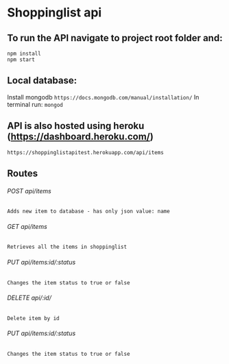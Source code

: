 # Shoppinglist api

## To run the API navigate to project root folder and:
    npm install
    npm start

## Local database:
Install mongodb `https://docs.mongodb.com/manual/installation/`
In terminal run: `mongod`

## API is also hosted using heroku (https://dashboard.heroku.com/)
`https://shoppinglistapitest.herokuapp.com/api/items`

## Routes
###### POST api/items
    Adds new item to database - has only json value: name
###### GET api/items
    Retrieves all the items in shoppinglist
###### PUT api/items:id/:status
    Changes the item status to true or false
###### DELETE api/:id/
    Delete item by id
###### PUT api/items:id/:status
    Changes the item status to true or false
